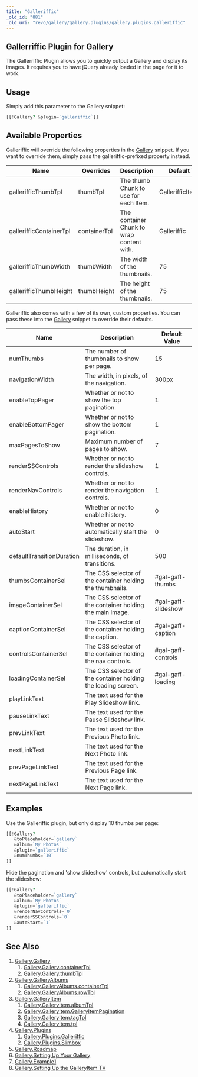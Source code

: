 ```yaml
---
title: "Galleriffic"
_old_id: "881"
_old_uri: "revo/gallery/gallery.plugins/gallery.plugins.galleriffic"
---
```


## Gallerriffic Plugin for Gallery

The Gallerriffic Plugin allows you to quickly output a Gallery and display its images. It requires you to have jQuery already loaded in the page for it to work.

## Usage

Simply add this parameter to the Gallery snippet:

``` php
[[!Gallery? &plugin=`galleriffic`]]
```

## Available Properties

Galleriffic will override the following properties in the [Gallery](extras/gallery "Gallery") snippet. If you want to override them, simply pass the galleriffic-prefixed property instead.

| Name                    | Overrides    | Description                               | Default Value        |
| ----------------------- | ------------ | ----------------------------------------- | -------------------- |
| gallerifficThumbTpl     | thumbTpl     | The thumb Chunk to use for each Item.     | GallerifficItemThumb |
| gallerifficContainerTpl | containerTpl | The container Chunk to wrap content with. | Galleriffic          |
| gallerifficThumbWidth   | thumbWidth   | The width of the thumbnails.              | 75                   |
| gallerifficThumbHeight  | thumbHeight  | The height of the thumbnails.             | 75                   |

Galleriffic also comes with a few of its own, custom properties. You can pass these into the [Gallery](extras/gallery "Gallery") snippet to override their defaults.

| Name                      | Description                                                   | Default Value       |
| ------------------------- | ------------------------------------------------------------- | ------------------- |
| numThumbs                 | The number of thumbnails to show per page.                    | 15                  |
| navigationWidth           | The width, in pixels, of the navigation.                      | 300px               |
| enableTopPager            | Whether or not to show the top pagination.                    | 1                   |
| enableBottomPager         | Whether or not to show the bottom pagination.                 | 1                   |
| maxPagesToShow            | Maximum number of pages to show.                              | 7                   |
| renderSSControls          | Whether or not to render the slideshow controls.              | 1                   |
| renderNavControls         | Whether or not to render the navigation controls.             | 1                   |
| enableHistory             | Whether or not to enable history.                             | 0                   |
| autoStart                 | Whether or not to automatically start the slideshow.          | 0                   |
| defaultTransitionDuration | The duration, in milliseconds, of transitions.                | 500                 |
| thumbsContainerSel        | The CSS selector of the container holding the thumbnails.     | #gal-gaff-thumbs    |
| imageContainerSel         | The CSS selector of the container holding the main image.     | #gal-gaff-slideshow |
| captionContainerSel       | The CSS selector of the container holding the caption.        | #gal-gaff-caption   |
| controlsContainerSel      | The CSS selector of the container holding the nav controls.   | #gal-gaff-controls  |
| loadingContainerSel       | The CSS selector of the container holding the loading screen. | #gal-gaff-loading   |
| playLinkText              | The text used for the Play Slideshow link.                    |
| pauseLinkText             | The text used for the Pause Slideshow link.                   |
| prevLinkText              | The text used for the Previous Photo link.                    |
| nextLinkText              | The text used for the Next Photo link.                        |
| prevPageLinkText          | The text used for the Previous Page link.                     |
| nextPageLinkText          | The text used for the Next Page link.                         |

## Examples

Use the Galleriffic plugin, but only display 10 thumbs per page:

``` php
[[!Gallery?
   &toPlaceholder=`gallery`
   &album=`My Photos`
   &plugin=`galleriffic`
   &numThumbs=`10`
]]
```

Hide the pagination and 'show slideshow' controls, but automatically start the slideshow:

``` php
[[!Gallery?
   &toPlaceholder=`gallery`
   &album=`My Photos`
   &plugin=`galleriffic`
   &renderNavControls=`0`
   &renderSSControls=`0`
   &autoStart=`1`
]]
```

## See Also

1. [Gallery.Gallery](extras/gallery/gallery/index)
    1. [Gallery.Gallery.containerTpl](extras/gallery/gallery/containertpl)
    2. [Gallery.Gallery.thumbTpl](extras/gallery/gallery/thumbtpl)
2. [Gallery.GalleryAlbums](extras/gallery/gallery.galleryalbums)
    1. [Gallery.GalleryAlbums.containerTpl](extras/gallery/gallery.galleryalbums/containertpl)
    2. [Gallery.GalleryAlbums.rowTpl](extras/gallery/gallery.galleryalbums/rowtpl)
3. [Gallery.GalleryItem](extras/gallery/gallery.galleryitem)
    1. [Gallery.GalleryItem.albumTpl](extras/gallery/gallery.galleryitem/albumtpl)
    2. [Gallery.GalleryItem.GalleryItemPagination](extras/gallery/gallery.galleryitem/galleryitempagination)
    3. [Gallery.GalleryItem.tagTpl](extras/gallery/gallery.galleryitem/tagtpl)
    4. [Gallery.GalleryItem.tpl](extras/gallery/gallery.galleryitem/tpl)
4. [Gallery.Plugins](extras/gallery/gallery.plugins)
    1. [Gallery.Plugins.Galleriffic](extras/gallery/gallery.plugins/galleriffic)
    2. [Gallery.Plugins.Slimbox](extras/gallery/gallery.plugins/slimbox)
5. [Gallery.Roadmap](extras/gallery/gallery.roadmap)
6. [Gallery.Setting Up Your Gallery](extras/gallery/gallery.setting-up-your-gallery)
7. [Gallery.Example1](extras/gallery/gallery.example1)
8. [Gallery.Setting Up the GalleryItem TV](extras/gallery/gallery.setting-up-the-galleryitem-tv)
